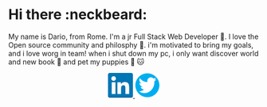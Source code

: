 # Hi there :neckbeard:



My name is Dario, from Rome. I'm a jr Full Stack Web Developer :walking:. I love the Open source community and philosphy :dancers:. i'm motivated to bring my goals, and i love worg in team! when i shut down my pc, i only want discover world and new book :green_book: and pet my puppies :dog: :cat:

<div align="center">
  <a href="https://www.linkedin.com/in/dario-presutti-771643b8/" target="_blank" display="inline-block">
    <img src="./images/linkedin.png" alt="Linkedin" width="50" height="50"/>
  </a>
  <a href="https://twitter.com/Dario_WD_coding" target="_blank" display="inline-block">
    <img src="./images/twitter.png" alt="Twitter" />
  </a>
</div>
                                              
                                              
                                              
 <!--
**Press-the-j/Press-the-j** is a ✨ _special_ ✨ repository because its `README.md` (this file) appears on your GitHub profile.
- 🔭 I’m currently working on ...
- 🌱 I’m currently learning ...
- 👯 I’m looking to collaborate on ...
- 🤔 I’m looking for help with ...
- 💬 Ask me about ...
- 📫 How to reach me: ...
- 😄 Pronouns: ...
- ⚡ Fun fact: ...
-->
